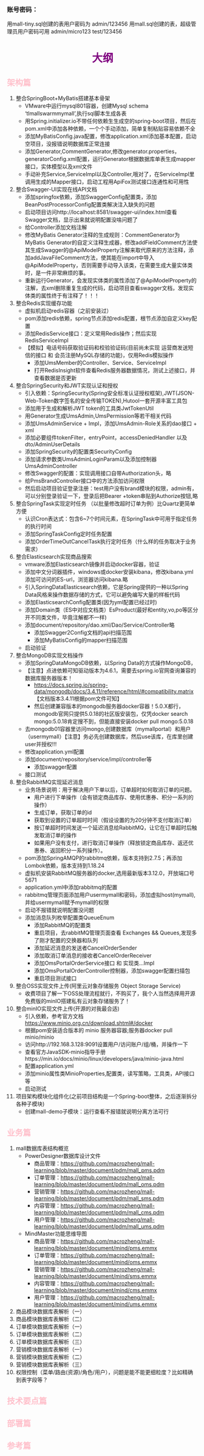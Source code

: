 ### 账号密码：
用mall-tiny.sql创建的表用户密码为 admin/123456
用mall.sql创建的表，超级管理员用户密码可用 admin/micro123 test/123456
# <div style="color: purple;text-align: center;">大纲</div>
## <span style="color: pink;">架构篇</span>
1. 整合SpringBoot+MyBatis搭建基本骨架
   + VMware中运行mysql801容器，创建Mysql schema ‘tlmallswarmmymall’,执行sql脚本生成各表
   + 用Spring.initializer.io不带任何依赖生生成空的spring-boot项目，然后在pom.xml中添加各种依赖，一个个手动添加，简单复制粘贴容易依赖不全
   + 添加MyBatisConfig.java配置，修改application.xml添加基本配置，启动空项目，没报错说明数据库正常连接
   + 添加Generator,CommentGenerator,修改generator.properties，generatorConfig.xml配置，运行Generator根据数据库单表生成mapper接口，实体模型以及xml文件
   + 手动补充Service,ServiceImpl以及Controller,哦对了，在ServiceImpl里调用生成的Mapper接口，启动工程用ApiFox测试接口连通性和可用性
2. 整合Swagger-UI实现在线API文档
   + 添加springfox依赖，添加SwaggerConfig配置类，添加BeanPostProcessorConfig配置类解决注入缺失的问题
   + 启动项目访问http://localhost:8581/swagger-ui/index.html查看Swagger文档，显示出来就说明配置没啥问题了
   + 给Controller添加文档注解
   + 修改MyBatis Generator注释的生成规则：CommentGenerator为MyBatis Generator的自定义注释生成器，修改addFieldComment方法使其生成Swagger的@ApiModelProperty注解来取代原来的方法注释，添加addJavaFileComment方法，使其能在import中导入@ApiModelProperty，否则需要手动导入该类，在需要生成大量实体类时，是一件非常麻烦的事。
   + 重新运行Generator，会发现实体类的属性添加了@ApiModelProperty的注解，去xml删除重复生成的代码，启动项目查看swagger文档，发现实体类的属性终于有注释了！！！
3. 整合Redis实现缓存功能
   + 虚拟机启动redis容器（之前安装过）
   + pom添加redis依赖，spring节点添加redis配置，根节点添加自定义key配置
   + 添加RedisService接口：定义常用Redis操作；然后实现RedisServiceImpl
   + 【模拟】电话号码获取验证码和校验验证码(目前尚未实现 运营商发送短信的接口 和 会员注册MySQL存储的功能)，仅用Redis模拟操作
     + 添加UmsMember的Controller、Service、ServiceImpl
     + 打开RedisInsight软件查看Redis服务器数据情况，测试上述接口，并查看数据是否更新
4. 整合SpringSecurity和JWT实现认证和授权
   + 引入依赖：SpringSecurity(Spring安全标准认证授权框架),JWT(JSON-Web-Token数字签名的安全传输TOKEN),Hutool一套开源丰富工具包
   + 添加用于生成和解析JWT token的工具类JwtTokenUtil
   + 用Generator生成UmsAdmin,UmsPermission等若干相关代码
   + 添加UmsAdminService + Impl，添加UmsAdmin-Role关系的dao接口 + xml
   + 添加必要组件tokenFilter，entryPoint，accessDeniedHandler 以及 dto/AdminUserDetails
   + 添加SpringSecurity的配置类SecurityConfig
   + 添加请求参数类UmsAdminLoginParam以及添加控制器UmsAdminController
   + 修改Swagger的配置：实现调用接口自带Authorization头，略
   + 给PmsBrandController接口中的方法添加访问权限
   + 然后启动项目验证登录注册：test用户没有brand模块的权限，admin有，可以分别登录验证一下，登录后把Bearer +token串贴到Authorize按钮,略
5. 整合SpringTask实现定时任务 （以批量修改超时订单为例）比Quartz更简单方便
   + 认识Cron表达式：包含6~7个时间元素，在SpringTask中可用于指定任务的执行时间
   + 添加SpringTaskConfig定时任务配置
   + 添加OrderTimeOutCancelTask执行定时任务（什么样的任务取决于业务需求）
6. 整合Elasticsearch实现商品搜索
   + vmware添加Elasticsearch镜像并启动docker容器，验证
   + 添加中文分词器插件，windows或docker安装kibana，修改kibana.yml添加可访问的ES-url，浏览器访问kibana.略
   + 引入SpringDataElasticsearch依赖，它是Spring提供的一种以Spring Data风格来操作数据存储的方式，它可以避免编写大量的样板代码
   + 添加ElasticsearchConfig配置类(因为yml配置已经过时)
   + 添加Domain类（ES中对应文档类）EsProduct(最好和entity,vo,po等区分开不同类文件，毕竟注解都不一样)
   + 添加document/repository/dao.xml/Dao/Service/Controller略
     - 添加Swagger2Config文档的api扫描范围
     - 添加MyBatisConfig的mapper扫描范围
   + 启动验证
7. 整合MongoDB实现文档操作
   + 添加SpringDataMongoDB依赖，以Spring Data的方式操作MongoDB，
   + 【注意】点进依赖可知驱动版本为4.6.1，需要去spring.io官网查询兼容的数据库服务器版本！
     - https://docs.spring.io/spring-data/mongodb/docs/3.4.11/reference/html/#compatibility.matrix 【文档版本3.4.11根据pom文件可知】
     - 然后创建兼容版本的mongodb服务器docker容器！5.0.X都行，mongodb官网只提供5.0.18的社区版安装包，仅凭docker search mongo:5.0.18肯定搜不到，但能直接安装docker pull mongo:5.0.18
   + 去mongodb01容器里访问mongo,创建数据库（mymallportal）和用户（usermymall）【注意】务必先创建数据库，然后use该库，在库里创建user并授权!!!
   + 修改application.yml配置
   + 添加document/repository/service/impl/controller等
      - 添加swagger配置
   + 接口测试
8. 整合RabbitMQ实现延迟消息
   + 业务场景说明：用于解决用户下单以后，订单超时如何取消订单的问题。
     - 用户进行下单操作（会有锁定商品库存、使用优惠券、积分一系列的操作）
     - 生成订单，获取订单的id
     - 获取到设置的订单超时时间（假设设置的为20分钟不支付取消订单）
     - 按订单超时时间发送一个延迟消息给RabbitMQ，让它在订单超时后触发取消订单的操作
     - 如果用户没有支付，进行取消订单操作（释放锁定商品库存、返还优惠券、返回积分一系列操作）。
   + pom添加SpringAMQP的rabbitmq依赖，版本支持到2.7.5；再添加Lombok依赖，版本支持到1.18.24
   + 虚拟机安装RabbitMQ服务器的docker,选用最新版本3.12.0，开放端口号5671
   + application.yml中添加rabbitmq的配置
   + rabbitmq管理页面添加用户usermymall和密码，添加虚拟host(mymall),并给usermymall赋予mymall的权限
   + 启动不报错就说明配置没问题
   + 添加消息队列枚举配置类QueueEnum
     - 添加RabbitMQ的配置类
     - 重启项目，去rabbitMQ管理页面查看 Exchanges && Queues,发现多了刚才配置的交换器和队列
     - 添加延迟消息的发送者CancelOrderSender
     - 添加取消订单消息的接收者CancelOrderReceiver
     - 添加OmsPortalOrderService接口 和 实现类...Impl
     - 添加OmsPortalOrderController控制器，添加swagger配置扫描包
     - 重启项目测试接口
9. 整合OSS实现文件上传(阿里云对象存储服务 Object Storage Service)
   + 收费项目了解一下OSS处理流程就行，不购买了，我个人当然选择用开源免费版的minIO搭建私有云对象存储服务了！
10. 整合minIO实现文件上传(开源的对我最合适)
    + 引入依赖，参考官方文档 https://www.minio.org.cn/download.shtml#/docker
    + 根据pom安装适合版本的 minio 服务器容器;服务器docker pull minio/minio
    + 访问http://192.168.3.128:9091设置用户/访问账户/组/桶，并操作一下
    + 查看官方JavaSDK-minio指导手册https://min.io/docs/minio/linux/developers/java/minio-java.html
    + 配置application.yml
    + 添加minio属性类MinioProperties,配置类，读写策略，工具类，API接口等
    + 启动测试
11. 项目架构模块化组件化(之前项目结构是一个Spring-boot整体，之后逐渐拆分各种子模块)
    + 创建mall-demo子模块：运行查看不报错就说明分离方法可行
## <span style="color: pink;">业务篇</span>
1. mall数据库表结构概览
    + PowerDesigner数据库设计文件
      - 商品管理：https://github.com/macrozheng/mall-learning/blob/master/document/pdm/mall_pms.pdm
      - 订单管理：https://github.com/macrozheng/mall-learning/blob/master/document/pdm/mall_oms.pdm
      - 营销管理：https://github.com/macrozheng/mall-learning/blob/master/document/pdm/mall_sms.pdm
      - 内容管理：https://github.com/macrozheng/mall-learning/blob/master/document/pdm/mall_cms.pdm
      - 用户管理：https://github.com/macrozheng/mall-learning/blob/master/document/pdm/mall_ums.pdm
    + MindMaster功能思维导图
      - 商品管理：https://github.com/macrozheng/mall-learning/blob/master/document/mind/pms.emmx
      - 订单管理：https://github.com/macrozheng/mall-learning/blob/master/document/mind/oms.emmx
      - 营销管理：https://github.com/macrozheng/mall-learning/blob/master/document/mind/sms.emmx
      - 内容管理：https://github.com/macrozheng/mall-learning/blob/master/document/mind/cms.emmx
      - 用户管理：https://github.com/macrozheng/mall-learning/blob/master/document/mind/ums.emmx
2. 商品模块数据库表解析（一）
3. 商品模块数据库表解析（二）
4. 订单模块数据库表解析（一）
5. 订单模块数据库表解析（二）
6. 订单模块数据库表解析（三）
7. 营销模块数据库表解析（一）
8. 营销模块数据库表解析（二）
9. 营销模块数据库表解析（三）
10. 权限控制（菜单/路由(资源)/角色/用户），问题是能不能更细粒度？比如精确到表字段等？
## <span style="color: pink;">技术要点篇</span>
## <span style="color: pink;">部署篇</span>
## <span style="color: pink;">参考篇</span>
